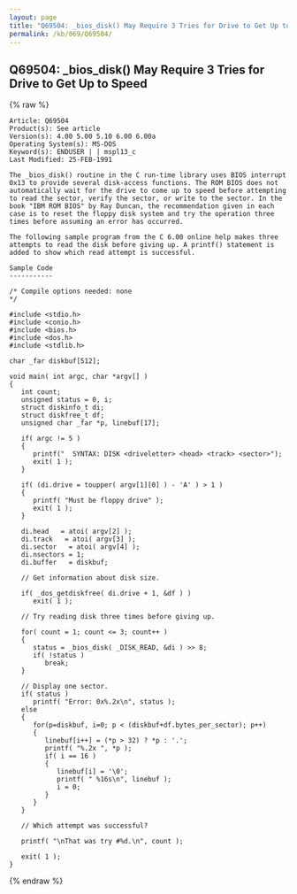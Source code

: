 ```yaml
---
layout: page
title: "Q69504: _bios_disk() May Require 3 Tries for Drive to Get Up to Speed"
permalink: /kb/069/Q69504/
---
```


## Q69504: _bios_disk() May Require 3 Tries for Drive to Get Up to Speed

{% raw %}

	Article: Q69504
	Product(s): See article
	Version(s): 4.00 5.00 5.10 6.00 6.00a
	Operating System(s): MS-DOS
	Keyword(s): ENDUSER | | mspl13_c
	Last Modified: 25-FEB-1991
	
	The _bios_disk() routine in the C run-time library uses BIOS interrupt
	0x13 to provide several disk-access functions. The ROM BIOS does not
	automatically wait for the drive to come up to speed before attempting
	to read the sector, verify the sector, or write to the sector. In the
	book "IBM ROM BIOS" by Ray Duncan, the recommendation given in each
	case is to reset the floppy disk system and try the operation three
	times before assuming an error has occurred.
	
	The following sample program from the C 6.00 online help makes three
	attempts to read the disk before giving up. A printf() statement is
	added to show which read attempt is successful.
	
	Sample Code
	-----------
	
	/* Compile options needed: none
	*/
	
	#include <stdio.h>
	#include <conio.h>
	#include <bios.h>
	#include <dos.h>
	#include <stdlib.h>
	
	char _far diskbuf[512];
	
	void main( int argc, char *argv[] )
	{
	   int count;
	   unsigned status = 0, i;
	   struct diskinfo_t di;
	   struct diskfree_t df;
	   unsigned char _far *p, linebuf[17];
	
	   if( argc != 5 )
	   {
	      printf("  SYNTAX: DISK <driveletter> <head> <track> <sector>");
	      exit( 1 );
	   }
	
	   if( (di.drive = toupper( argv[1][0] ) - 'A' ) > 1 )
	   {
	      printf( "Must be floppy drive" );
	      exit( 1 );
	   }
	
	   di.head   = atoi( argv[2] );
	   di.track   = atoi( argv[3] );
	   di.sector   = atoi( argv[4] );
	   di.nsectors = 1;
	   di.buffer   = diskbuf;
	
	   // Get information about disk size.
	
	   if( _dos_getdiskfree( di.drive + 1, &df ) )
	      exit( 1 );
	
	   // Try reading disk three times before giving up.
	
	   for( count = 1; count <= 3; count++ )
	   {
	      status = _bios_disk( _DISK_READ, &di ) >> 8;
	      if( !status )
	         break;
	   }
	
	   // Display one sector.
	   if( status )
	      printf( "Error: 0x%.2x\n", status );
	   else
	   {
	      for(p=diskbuf, i=0; p < (diskbuf+df.bytes_per_sector); p++)
	      {
	         linebuf[i++] = (*p > 32) ? *p : '.';
	         printf( "%.2x ", *p );
	         if( i == 16 )
	         {
	            linebuf[i] = '\0';
	            printf( " %16s\n", linebuf );
	            i = 0;
	         }
	      }
	   }
	
	   // Which attempt was successful?
	
	   printf( "\nThat was try #%d.\n", count );
	
	   exit( 1 );
	}

{% endraw %}
